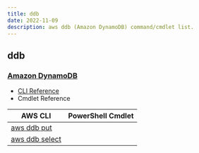 ```yaml
---
title: ddb
date: 2022-11-09
description: aws ddb (Amazon DynamoDB) command/cmdlet list.
---
```


## ddb

### [Amazon DynamoDB](https://aws.amazon.com/dynamodb/)

* [CLI Reference](https://docs.aws.amazon.com/cli/latest/reference/ddb/index.html)
* Cmdlet Reference

|AWS CLI|PowerShell Cmdlet|
|----|----|
|[aws ddb put](https://docs.aws.amazon.com/cli/latest/reference/ddb/put.html)||
|[aws ddb select](https://docs.aws.amazon.com/cli/latest/reference/ddb/select.html)||

